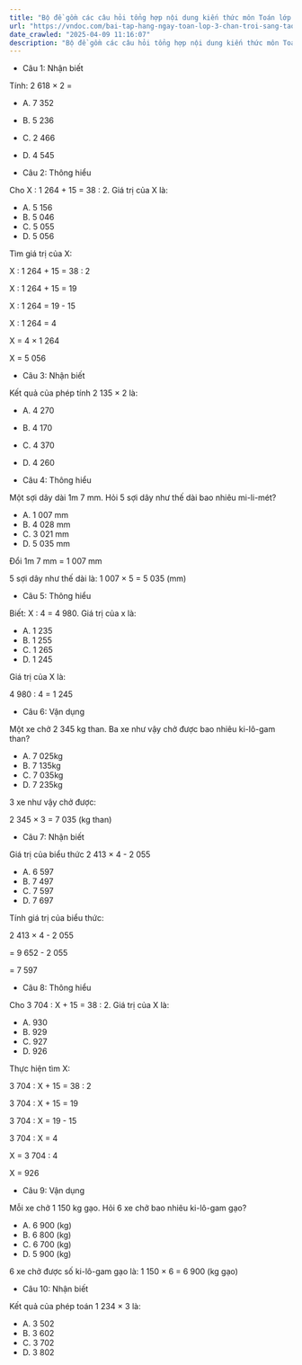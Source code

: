 ```yaml
---
title: "Bộ đề gồm các câu hỏi tổng hợp nội dung kiến thức môn Toán lớp 3 đã học ở Tuần 23 trong chương trình Toán lớp 3 Tập 2 sách Chân trời sáng tạo, giúp các em ôn tập và luyện giải các dạng bài tập Toán lớp 3. Mời các em cùng luyện tập."
url: "https://vndoc.com/bai-tap-hang-ngay-toan-lop-3-chan-troi-sang-tao-tuan-23-thu-2-337096"
date_crawled: "2025-04-09 11:16:07"
description: "Bộ đề gồm các câu hỏi tổng hợp nội dung kiến thức môn Toán lớp 3 đã học ở Tuần 23 trong chương trình Toán lớp 3 Tập 2 sách Chân trời sáng tạo, giúp các em ôn tập và luyện giải các dạng bài tập Toán lớp 3. Mời các em cùng luyện tập."
---
```


* Câu 1:  Nhận biết

Tính: 2 618 × 2 =

  * A. 7 352 
  * B. 5 236 
  * C. 2 466 
  * D. 4 545 



* Câu 2:  Thông hiểu

Cho X : 1 264 + 15 = 38 : 2. Giá trị của X là:

  * A. 5 156 
  * B. 5 046 
  * C. 5 055 
  * D. 5 056 



Tìm giá trị của X:

X : 1 264 + 15 = 38 : 2

X : 1 264 + 15 = 19

X : 1 264 = 19 - 15

X : 1 264 = 4

X = 4 × 1 264

X = 5 056

* Câu 3:  Nhận biết

Kết quả của phép tính 2 135 × 2 là:

  * A. 4 270 
  * B. 4 170 
  * C. 4 370 
  * D. 4 260 



* Câu 4:  Thông hiểu

Một sợi dây dài 1m 7 mm. Hỏi 5 sợi dây như thế dài bao nhiêu mi-li-mét?

  * A. 1 007 mm 
  * B. 4 028 mm 
  * C. 3 021 mm 
  * D. 5 035 mm 



Đổi 1m 7 mm = 1 007 mm

5 sợi dây như thế dài là: 1 007 × 5 = 5 035 (mm)

* Câu 5:  Thông hiểu

Biết: X : 4 = 4 980. Giá trị của x là:

  * A. 1 235 
  * B. 1 255 
  * C. 1 265 
  * D. 1 245 



Giá trị của X là:

4 980 : 4 = 1 245

* Câu 6:  Vận dụng

Một xe chở 2 345 kg than. Ba xe như vậy chở được bao nhiêu ki-lô-gam than?

  * A. 7 025kg 
  * B. 7 135kg 
  * C. 7 035kg 
  * D. 7 235kg 



3 xe như vậy chở được:

2 345 × 3 = 7 035 (kg than)

* Câu 7:  Nhận biết

Giá trị của biểu thức 2 413 × 4 - 2 055

  * A. 6 597 
  * B. 7 497 
  * C. 7 597 
  * D. 7 697 



Tính giá trị của biểu thức:

2 413 × 4 - 2 055

= 9 652 - 2 055

= 7 597

* Câu 8:  Thông hiểu

Cho 3 704 : X + 15 = 38 : 2. Giá trị của X là:

  * A. 930 
  * B. 929 
  * C. 927 
  * D. 926 



Thực hiện tìm X:

3 704 : X + 15 = 38 : 2

3 704 : X + 15 = 19

3 704 : X = 19 - 15

3 704 : X = 4

X = 3 704 : 4

X = 926

* Câu 9:  Vận dụng

Mỗi xe chở 1 150 kg gạo. Hỏi 6 xe chở bao nhiêu ki-lô-gam gạo?

  * A. 6 900 (kg) 
  * B. 6 800 (kg) 
  * C. 6 700 (kg) 
  * D. 5 900 (kg) 



6 xe chở được số ki-lô-gam gạo là: 1 150 × 6 = 6 900 (kg gạo)

* Câu 10:  Nhận biết

Kết quả của phép toán 1 234 × 3 là:

  * A. 3 502 
  * B. 3 602 
  * C. 3 702 
  * D. 3 802 



